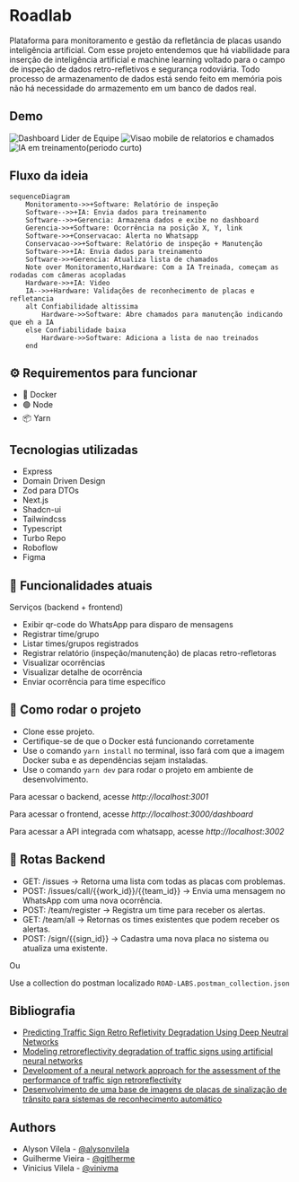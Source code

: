 # Roadlab 

Plataforma para monitoramento e gestão da refletância de placas usando inteligência artificial.
Com esse projeto entendemos que há viabilidade para inserção de inteligência artificial e machine learning voltado para o campo de inspeção de dados retro-refletivos e segurança rodoviária.
Todo processo de armazenamento de dados está sendo feito em memória pois não há necessidade do armazemento em um banco de dados real.

## Demo
![Dashboard Lider de Equipe](https://github.com/alysonvilela/hackarteris/assets/22202745/07efbde7-921e-46e6-8f49-6d0590f68156)
![Visao mobile de relatorios e chamados](https://github.com/alysonvilela/hackarteris/assets/22202745/36fdf67b-f6c7-44c0-823d-8cdae7a4f2a6)
![IA em treinamento(periodo curto)](https://github.com/alysonvilela/hackarteris/assets/22202745/a897a169-8ec0-4785-a2ab-496191f3f633)

## Fluxo da ideia
```mermaid
sequenceDiagram
    Monitoramento->>+Software: Relatório de inspeção
    Software-->>+IA: Envia dados para treinamento
    Software-->>+Gerencia: Armazena dados e exibe no dashboard
    Gerencia->>+Software: Ocorrência na posição X, Y, link
    Software->>+Conservacao: Alerta no Whatsapp
    Conservacao->>+Software: Relatório de inspeção + Manutenção
    Software->>+IA: Envia dados para treinamento
    Software->>+Gerencia: Atualiza lista de chamados
    Note over Monitoramento,Hardware: Com a IA Treinada, começam as rodadas com câmeras acopladas
    Hardware->>+IA: Video
    IA-->>+Hardware: Validações de reconhecimento de placas e refletancia
    alt Confiabilidade altissima
        Hardware->>Software: Abre chamados para manutenção indicando que eh a IA
    else Confiabilidade baixa
        Hardware->>Software: Adiciona a lista de nao treinados
    end
```






## ⚙️ Requirementos para funcionar

- 🐋 Docker
- 🟢 Node
- 📦 Yarn

## Tecnologias utilizadas
- Express
- Domain Driven Design
- Zod para DTOs
- Next.js
- Shadcn-ui
- Tailwindcss
- Typescript
- Turbo Repo
- Roboflow
- Figma

## 🚀 Funcionalidades atuais
Serviços (backend + frontend)
- Exibir qr-code do WhatsApp para disparo de mensagens
- Registrar time/grupo
- Listar times/grupos registrados
- Registrar relatório (inspeção/manutenção) de placas retro-refletoras
- Visualizar ocorrências
- Visualizar detalhe de ocorrência
- Enviar ocorrência para time específico


## 🚀 Como rodar o projeto

- Clone esse projeto.
- Certifique-se de que o Docker está funcionando corretamente
- Use o comando `yarn install` no terminal, isso fará com que a imagem Docker suba e as dependências sejam instaladas.
- Use o comando `yarn dev` para rodar o projeto em ambiente de desenvolvimento.

<p>Para acessar o backend, acesse <i>http://localhost:3001</i></p>
<p>Para acessar o frontend, acesse <i>http://localhost:3000/dashboard</i></p>
<p>Para acessar a API integrada com whatsapp, acesse <i>http://localhost:3002</i></p>

## 🌱 Rotas Backend

- GET: /issues -> Retorna uma lista com todas as placas com problemas.
- POST: /issues/call/{{work_id}}/{{team_id}} -> Envia uma mensagem no WhatsApp com uma nova ocorrência.
- POST: /team/register -> Registra um time para receber os alertas.
- GET: /team/all -> Retornas os times existentes que podem receber os alertas.
- POST: /sign/{{sign_id}} -> Cadastra uma nova placa no sistema ou atualiza uma existente.

Ou

Use a collection do postman localizado `ROAD-LABS.postman_collection.json`

## Bibliografia

 - [Predicting Traffic Sign Retro Refletivity Degradation Using Deep Neutral Networks](https://www.researchgate.net/publication/356861230_Predicting_Traffic_Sign_Retro-Reflectivity_Degradation_Using_Deep_Neural_Networks)
 - [Modeling retroreflectivity degradation of traffic signs using artificial neural networks](https://www.sciencedirect.com/science/article/pii/S0386111222000462)
 - [Development of a neural network approach for the assessment of the performance of traffic sign retroreflectivity](https://repository.lsu.edu/cgi/viewcontent.cgi?article=1439&context=gradschool_theses)
- [Desenvolvimento de uma base de imagens de placas de sinalização de trânsito para sistemas de reconhecimento automático](https://wiki.sj.ifsc.edu.br/index.php/Projeto_-_Desenvolvimento_de_uma_base_de_imagens_de_placas_de_sinaliza%C3%A7%C3%A3o)

## Authors

- Alyson Vilela - [@alysonvilela](https://www.github.com/alysonvilela)
- Guilherme Vieira - [@gitlherme](https://www.github.com/gitlherme)
- Vinicius Vilela - [@vinivma](https://www.github.com/vinivma)
